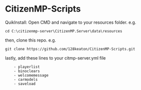 # CitizenMP-Scripts
QuikInstall:
Open CMD and navigate to your resources folder. e.g.
```
cd C:\citizenmp-server\CitizenMP.Server\data\resources
```
then, clone this repo. e.g.
```
git clone https://github.com/128keaton/CitizenMP-Scripts.git
```
lastly, add these lines to your citmp-server.yml file
```
    - playerlist
    - binoclears
    - welcomemessage
    - carmodels
    - saveload
```
